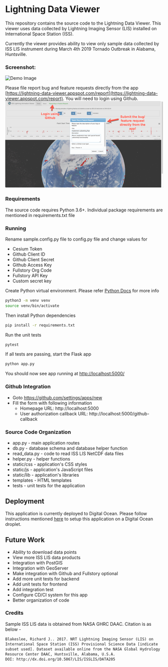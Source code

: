 # Lightning Data Viewer

This repository contains the source code to the Lightning Data Viewer. This viewer uses data collected by Lightning Imaging Sensor (LIS) installed on International Space Station (ISS).


Currently the viewer provides ability to view only sample data collected by ISS LIS instrument during March 4th 2019 Tornado Outbreak in Alabama, Huntsville.

### Screenshot:

![Demo Image](static/images/demo/demo.gif)

Please file report bug and feature requests directly from the app [https://lightning-data-viewer.appspot.com/report](https://lightning-data-viewer.appspot.com/report). You will need to login using Github.
![Issue Submit](static/images/demo/bug-feature.png)

### Requirements
The source code requires Python 3.6+. Individual package requirements are mentioned in requirements.txt file

### Running
Rename sample.config.py file to config.py file and change values for
- Cesium Token
- Github Client ID
- Github Client Secret
- Github Access Key
- Fullstory Org Code
- Fullstory API Key
- Custom secret key

Create Python virtual environment. Please refer [Python Docs](https://docs.python.org/3/library/venv.html) for more info
```bash
python3 -m venv venv
source venv/bin/activate
```
Then install Python dependencies
```bash
pip install -r requirements.txt
```

Run the unit tests
```bash
pytest
```

If all tests are passing, start the Flask app
```bash
python app.py
```

You should now see app running at [http://localhost:5000/](http://localhost:5000/)

### Github Integration
- Goto https://github.com/settings/apps/new
- Fill the form with following information
    - Homepage URL: http://localhost:5000
    - User authorization callback URL: http://localhost:5000/github-callback

### Source Code Organization
- app.py - main application routes 
- db.py - database schema and database helper function 
- read_data.py - code to read ISS LIS NetCDF data files
- helper.py - helper functions
- static/css - application's CSS styles
- static/js - application's JavaScript files
- static/lib - application's libraries
- templates - HTML templates
- tests - unit tests for the application

## Deployment
This application is currently deployed to Digital Ocean. Please follow instructions mentioned [here](https://www.digitalocean.com/community/tutorials/how-to-serve-flask-applications-with-uswgi-and-nginx-on-ubuntu-18-04) to setup this application on a Digital Ocean droplet.

## Future Work
- Ability to download data points
- View more ISS LIS data products
- Integration with PostGIS
- Integration with GeoServer
- Make integration with Github and Fullstory optional
- Add more unit tests for backend
- Add unit tests for frontend 
- Add integration test
- Configure CD/CI system for this app
- Better organization of code

### Credits
Sample ISS LIS data is obtained from NASA GHRC DAAC. Citation is as below -
```
Blakeslee, Richard J.. 2017. NRT Lightning Imaging Sensor (LIS) on International Space Station (ISS) Provisional Science Data [indicate subset used]. Dataset available online from the NASA Global Hydrology Resource Center DAAC, Huntsville, Alabama, U.S.A. 
DOI: http://dx.doi.org/10.5067/LIS/ISSLIS/DATA205
```
